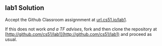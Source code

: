 
## lab1 Solution




Accept the Github Classroom assignnment at 
[url.cs51.io/lab1](http://url.cs51.io/lab1). 

If this does not work _and a TF advises_, fork and then clone the repository at 
[http://github.com/cs51/lab1](http://github.com/cs51/lab1) 
and proceed as usual.

